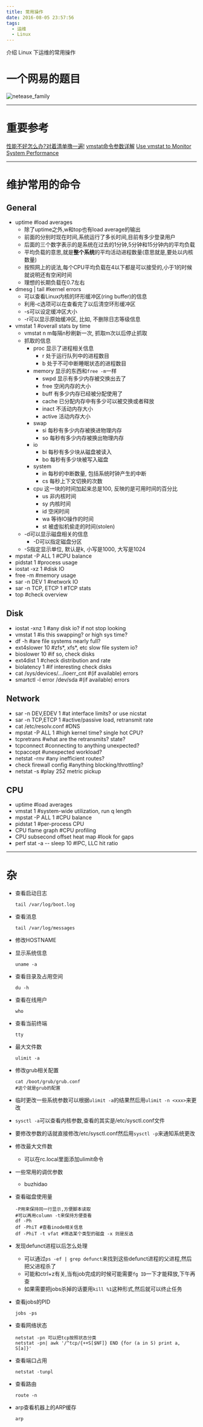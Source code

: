 ```yaml
---
title: 常用操作
date: 2016-08-05 23:57:56
tags: 
  - 运维
  - Linux
---
```


介绍 Linux 下运维的常用操作
<!--more-->

# 一个网易的题目
![netease_family](media/netease_family.png)


---

# 重要参考
[性能不好怎么办?对着清单撸一遍!][1]
[vmstat命令参数详解][2]
[Use vmstat to Monitor System Performance][3]

---

# 维护常用的命令
## General
- uptime #load averages
    - 除了uptime之外,w和top也有load average的输出
    - 前面的分别时现在时间,系统运行了多长时间,目前有多少登录用户
    - 后面的三个数字表示的是系统在过去的1分钟,5分钟和15分钟内的平均负载
    - 平均负载的意思,就是**整个系统**的平均活动进程数量(意思就是,要处以内核数量)
    - 按照网上的说法,每个CPU平均负载在4以下都是可以接受的,小于1的时候就说明还有空闲时间
    - 理想的长期负载在0.7左右
- dmesg | tail #kernel errors
    - 可以查看Linux内核的环形缓冲区(ring buffer)的信息
    - 利用-c选项可以在查看完了以后清空环形缓冲区
    - -s可以设定缓冲区大小
    - -r可以显示原始缓冲区, 比如, 不删除日志等级信息
- vmstat 1 #overall stats by time
    - vmstat n m每隔n秒刷新一次, 抓取m次以后停止抓取
    - 抓取的信息
        - proc 显示了进程相关信息
            - r 处于运行队列中的进程数目
            - b 处于不可中断睡眠状态的进程数目
        - memory 显示的东西和`free -m`一样
            - swpd      显示有多少内存被交换出去了
            - free      空闲内存的大小
            - buff      有多少内存已经被分配使用了
            - cache     已分配内存中有多少可以被交换或者释放
            - inact     不活动内存大小
            - active    活动内存大小
        - swap
            - si        每秒有多少内存被换进物理内存
            - so        每秒有多少内存被换出物理内存
        - io
            - bi        每秒有多少块从磁盘被读入
            - bo        每秒有多少块被写入磁盘
        - system
            - in        每秒的中断数量, 包括系统时钟产生的中断
            - cs        每秒上下文切换的次数
        - cpu 这一块的时间加起来总是100, 反映的是可用时间的百分比
            - us        非内核时间
            - sy        内核时间
            - id        空闲时间
            - wa        等待IO操作的时间
            - st        被虚拟机偷走的时间(stolen)
    - -d可以显示磁盘相关的信息
        - -D可以指定磁盘分区
    - -S指定显示单位, 默认是k, 小写是1000, 大写是1024
- mpstat -P ALL 1 #CPU balance
- pidstat 1 #process usage
- iostat -xz 1 #disk IO
- free -m #memory usage
- sar -n DEV 1 #network IO
- sar -n TCP, ETCP 1 #TCP stats
- top #check overview

## Disk
- iostat -xnz 1 #any disk io? if not stop looking
- vmstat 1 #is this swapping? or high sys time?
- df -h #are file systems nearly full?
- ext4slower 10 #zfs*, xfs*, etc slow file system io?
- bioslower 10 #if so, check disks
- ext4dist 1 #check distribution and rate
- biolatency 1 #if interesting check disks
- cat /sys/devices/.../ioerr_cnt #(if available) errors
- smartctl -l error /dev/sda #(if available) errors

## Network
- sar -n DEV,EDEV 1 #at interface limits? or use nicstat
- sar -n TCP,ETCP 1 #active/passive load, retransmit rate
- cat /etc/resolv.conf #DNS
- mpstat -P ALL 1 #high kernel time? single hot CPU?
- tcpretrans #what are the retransmits? state?
- tcpconnect #connecting to anything unexpected?
- tcpaccept #unexpected workload?
- netstat -rnv #any inefficient routes?
- check firewall config #anything blocking/throttling?
- netstat -s #play 252 metric pickup

## CPU
- uptime #load averages
- vmstat 1 #system-wide utilization, run q length
- mpstat -P ALL 1 #CPU balance
- pidstat 1 #per-process CPU
- CPU flame graph #CPU profiling
- CPU subsecond offset heat map #look for gaps
- perf stat -a -- sleep 10 #IPC, LLC hit ratio

---

# 杂
- 查看启动日志

    ```
    tail /var/log/boot.log
    ```

- 查看消息

    ```
    tail /var/log/messages
    ```
    
- 修改HOSTNAME
- 显示系统信息

    ```
    uname -a
    ```
    
- 查看目录及占用空间

    ```
    du -h
    ```
    
- 查看在线用户

    ```
    who
    ```

- 查看当前终端

    ```
    tty
    ```
        
- 最大文件数

    ```
    ulimit -a
    ```
    
- 修改grub相关配置

    ```shell
    cat /boot/grub/grub.conf
    #这个就是grub的配置
    ```
    
- 临时更改一些系统参数可以根据`ulimit -a`的结果然后用`ulimit -n <xxx>`来更改
- `sysctl -a`可以查看内核参数,查看的其实是/etc/sysctl.conf文件
- 要修改参数的话就直接修改/etc/sysctl.conf然后用`sysctl -p`来通知系统更改
- 修改最大文件数
    - 可以在rc.local里面添加ulimit命令
- 一些常用的调优参数
    - buzhidao
- 查看磁盘使用量

    ```    
    -P用来保持同一行显示,方便脚本读取
    #可以再用column -t来保持方便查看
    df -Ph
    df -PhiT #查看inode相关信息
    df -PhiT -t vfat #筛选某个类型的磁盘 -x 则是反选
    ```
    
- 发现defunct进程以后怎么处理
    - 可以通过`ps -ef | grep defunct`来找到这些defunct进程的父进程,然后把父进程杀了
    - 可能和ctrl+z有关,当有job完成的时候可能需要`fg ID`一下才能释放,下午再查
    - 如果需要把jobs杀掉的话要用`kill %1`这种形式,然后就可以终止任务
- 查看jobs的PID

    ```
    jobs -ps
    ```
    
- 查看网络状态

    ```
    netstat -pn 可以把tcp按照状态分类
    netstat -pn| awk '/^tcp/{++S[$NF]} END {for (a in S) print a, S[a]}'    
    ```
    
- 查看端口占用

    ```
    netstat -tunpl
    ```
    
- 查看路由

    ```
    route -n
    ```
    
- arp查看机器上的ARP缓存

    ```
    arp 
    ```


[1]:https://mp.weixin.qq.com/s?__biz=MzAwNjY4NTQ4MA==&mid=2651174290&idx=1&sn=288518f030801f4d90878e806546487c&scene=1&srcid=0721NBPW2U9bCAlMyD6IR9uY&key=77421cf58af4a653d7c117042d4629105d3e23d9abedb5952440f749a5e6c0e77bbd74c2df6c99d944325721a8118845&ascene=0&uin=MTQwNzUyMTU%3D&devicetype=iMac+MacBookPro12%2C1+OSX+OSX+10.11.5+build(15F34)&version=11020201&pass_ticket=diBfj8ThlW2WdI9Zac7pAFMne2lk1qs7pLxloon8PbI%3D
[2]:http://bbs.chinaunix.net/thread-3679025-1-1.html
[3]:https://www.linode.com/docs/uptime/monitoring/use-vmstat-to-monitor-system-performance



